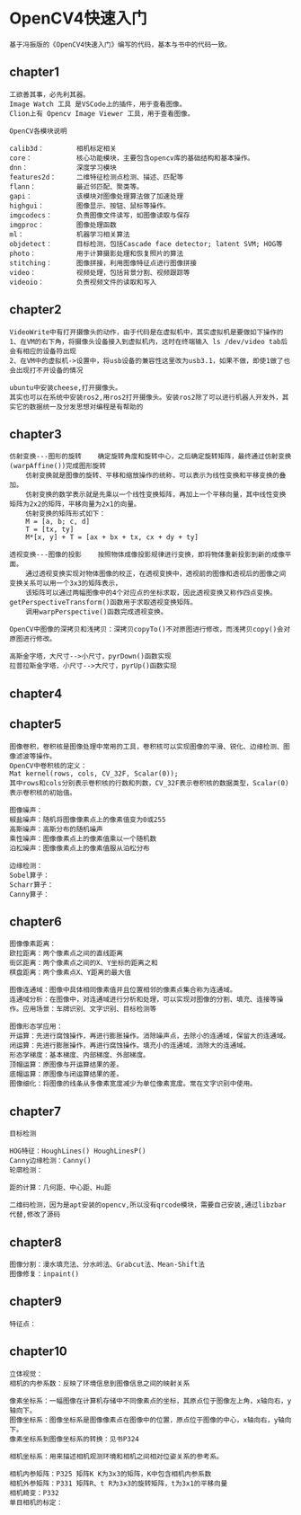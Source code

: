 # OpenCV4快速入门

    基于冯振版的《OpenCV4快速入门》编写的代码，基本与书中的代码一致。

## chapter1

    工欲善其事，必先利其器。
    Image Watch 工具 是VSCode上的插件，用于查看图像。
    Clion上有 Opencv Image Viewer 工具，用于查看图像。

    OpenCV各模块说明
    
    calib3d：        相机标定相关
    core：           核心功能模块，主要包含opencv库的基础结构和基本操作。
    dnn：            深度学习模块
    features2d：     二维特征检测点检测、描述、匹配等
    flann：          最近邻匹配、聚类等。
    gapi：           该模块对图像处理算法做了加速处理
    highgui：        图像显示、按钮、鼠标等操作。
    imgcodecs：      负责图像文件读写，如图像读取与保存
    imgproc：        图像处理函数
    ml：             机器学习相关算法
    objdetect：      目标检测，包括Cascade face detector; latent SVM; HOG等
    photo：          用于计算摄影处理和恢复照片的算法
    stitching：      图像拼接，利用图像特征点进行图像拼接
    video：          视频处理，包括背景分割、视频跟踪等
    videoio：        负责视频文件的读取和写入

## chapter2

    VideoWrite中有打开摄像头的动作，由于代码是在虚拟机中，其实虚拟机是要做如下操作的
    1、在VM的右下角，将摄像头设备接入到虚拟机内，这时在终端输入 ls /dev/video tab后会有相应的设备符出现
    2、在VM中的虚拟机->设置中，将usb设备的兼容性这里改为usb3.1，如果不做，即使1做了也会出现打不开设备的情况

    ubuntu中安装cheese,打开摄像头。
    其实也可以在系统中安装ros2,用ros2打开摄像头。安装ros2除了可以进行机器人开发外，其实它的数据统一及分发思想对编程是有帮助的

## chapter3

    仿射变换---图形的旋转    确定旋转角度和旋转中心，之后确定旋转矩阵，最终通过仿射变换(warpAffine())完成图形旋转
        仿射变换就是图像的旋转、平移和缩放操作的统称，可以表示为线性变换和平移变换的叠加。
        仿射变换的数学表示就是先乘以一个线性变换矩阵，再加上一个平移向量，其中线性变换矩阵为2x2的矩阵，平移向量为2x1的向量。
        仿射变换的矩阵形式如下：
        M = [a, b; c, d]
        T = [tx, ty]
        M*[x, y] + T = [ax + bx + tx, cx + dy + ty]

    透视变换---图像的投影    按照物体成像投影规律进行变换，即将物体重新投影到新的成像平面。
        通过透视变换实现对物体图像的校正，在透视变换中，透视前的图像和透视后的图像之间变换关系可以用一个3x3的矩阵表示，
        该矩阵可以通过两幅图像中的4个对应点的坐标求取，因此透视变换又称作四点变换。getPerspectiveTransform()函数用于求取透视变换矩阵。
        调用warpPerspective()函数完成透视变换。
    
    OpenCV中图像的深拷贝和浅拷贝：深拷贝copyTo()不对原图进行修改，而浅拷贝copy()会对原图进行修改。

    高斯金字塔，大尺寸-->小尺寸，pyrDown()函数实现
    拉普拉斯金字塔，小尺寸-->大尺寸，pyrUp()函数实现

## chapter4

## chapter5

    图像卷积，卷积核是图像处理中常用的工具，卷积核可以实现图像的平滑、锐化、边缘检测、图像滤波等操作。
    OpenCV中卷积核的定义：
    Mat kernel(rows, cols, CV_32F, Scalar(0));
    其中rows和cols分别表示卷积核的行数和列数，CV_32F表示卷积核的数据类型，Scalar(0)表示卷积核的初始值。

    图像噪声：
    椒盐噪声：随机将图像像素点上的像素值变为0或255
    高斯噪声：高斯分布的随机噪声
    乘性噪声：图像像素点上的像素值乘以一个随机数
    泊松噪声：图像像素点上的像素值服从泊松分布

    边缘检测：
    Sobel算子：
    Scharr算子：
    Canny算子：

## chapter6

    图像像素距离：
    欧拉距离：两个像素点之间的直线距离
    街区距离：两个像素点之间的X、Y坐标的距离之和
    棋盘距离：两个像素点X、Y距离的最大值

    图像连通域：图像中具体相同像素值并且位置相邻的像素点集合称为连通域。
    连通域分析：在图像中，对连通域进行分析和处理，可以实现对图像的分割、填充、连接等操作。应用场景：车牌识别、文字识别、目标检测等

    图像形态学应用：
    开运算：先进行腐蚀操作，再进行膨胀操作。消除噪声点，去除小的连通域，保留大的连通域。
    闭运算：先进行膨胀操作，再进行腐蚀操作。填充小的连通域，消除大的连通域。
    形态学梯度：基本梯度、内部梯度、外部梯度。
    顶帽运算：原图像与开运算结果的差。
    底帽运算：原图像与闭运算结果的差。
    图像细化：将图像的线条从多像素宽度减少为单位像素宽度。常在文字识别中使用。
    
## chapter7

    目标检测

    HOG特征：HoughLines() HoughLinesP()
    Canny边缘检测：Canny()
    轮廓检测：
    
    距的计算：几何距、中心距、Hu距

    二维码检测，因为是apt安装的opencv,所以没有qrcode模块，需要自己安装,通过libzbar代替,修改了源码

## chapter8

    图像分割：漫水填充法、分水岭法、Grabcut法、Mean-Shift法
    图像修复：inpaint()

## chapter9

    特征点：

## chapter10

    立体视觉：
    相机的内参系数：反映了环境信息到图像信息之间的映射关系
    
    像素坐标系：一幅图像在计算机存储中不同像素点的坐标，其原点位于图像左上角，x轴向右，y轴向下。
    图像坐标系：图像坐标系是图像像素点在图像中的位置，原点位于图像的中心，x轴向右，y轴向下。
    像素坐标系到图像坐标系的转换：见书P324
    
    相机坐标系：用来描述相机观测环境和相机之间相对位姿关系的参考系。
    
    相机内参矩阵：P325 矩阵K K为3x3的矩阵，K中包含相机内参系数 
    相机外参矩阵：P331 矩阵R、t R为3x3的旋转矩阵，t为3x1的平移向量
    相机畸变：P332
    单目相机的标定：

